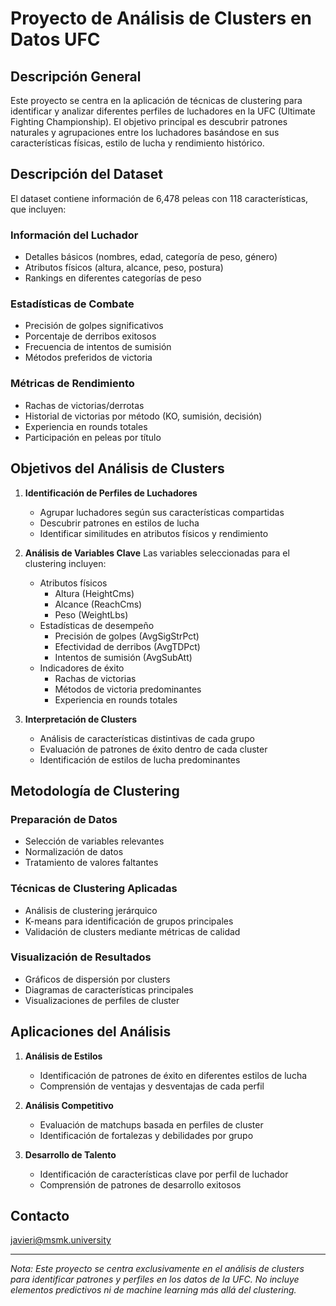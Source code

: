 # Proyecto de Análisis de Clusters en Datos UFC

## Descripción General
Este proyecto se centra en la aplicación de técnicas de clustering para identificar y analizar diferentes perfiles de luchadores en la UFC (Ultimate Fighting Championship). El objetivo principal es descubrir patrones naturales y agrupaciones entre los luchadores basándose en sus características físicas, estilo de lucha y rendimiento histórico.

## Descripción del Dataset
El dataset contiene información de 6,478 peleas con 118 características, que incluyen:

### Información del Luchador
- Detalles básicos (nombres, edad, categoría de peso, género)
- Atributos físicos (altura, alcance, peso, postura)
- Rankings en diferentes categorías de peso

### Estadísticas de Combate
- Precisión de golpes significativos
- Porcentaje de derribos exitosos
- Frecuencia de intentos de sumisión
- Métodos preferidos de victoria

### Métricas de Rendimiento
- Rachas de victorias/derrotas
- Historial de victorias por método (KO, sumisión, decisión)
- Experiencia en rounds totales
- Participación en peleas por título

## Objetivos del Análisis de Clusters

1. **Identificación de Perfiles de Luchadores**
   - Agrupar luchadores según sus características compartidas
   - Descubrir patrones en estilos de lucha
   - Identificar similitudes en atributos físicos y rendimiento

2. **Análisis de Variables Clave**
Las variables seleccionadas para el clustering incluyen:
   - Atributos físicos
     * Altura (HeightCms)
     * Alcance (ReachCms)
     * Peso (WeightLbs)
   - Estadísticas de desempeño
     * Precisión de golpes (AvgSigStrPct)
     * Efectividad de derribos (AvgTDPct)
     * Intentos de sumisión (AvgSubAtt)
   - Indicadores de éxito
     * Rachas de victorias
     * Métodos de victoria predominantes
     * Experiencia en rounds totales

3. **Interpretación de Clusters**
   - Análisis de características distintivas de cada grupo
   - Evaluación de patrones de éxito dentro de cada cluster
   - Identificación de estilos de lucha predominantes

## Metodología de Clustering

### Preparación de Datos
- Selección de variables relevantes
- Normalización de datos
- Tratamiento de valores faltantes

### Técnicas de Clustering Aplicadas
- Análisis de clustering jerárquico
- K-means para identificación de grupos principales
- Validación de clusters mediante métricas de calidad

### Visualización de Resultados
- Gráficos de dispersión por clusters
- Diagramas de características principales
- Visualizaciones de perfiles de cluster

## Aplicaciones del Análisis

1. **Análisis de Estilos**
   - Identificación de patrones de éxito en diferentes estilos de lucha
   - Comprensión de ventajas y desventajas de cada perfil

2. **Análisis Competitivo**
   - Evaluación de matchups basada en perfiles de cluster
   - Identificación de fortalezas y debilidades por grupo

3. **Desarrollo de Talento**
   - Identificación de características clave por perfil de luchador
   - Comprensión de patrones de desarrollo exitosos

## Contacto
javieri@msmk.university

---
*Nota: Este proyecto se centra exclusivamente en el análisis de clusters para identificar patrones y perfiles en los datos de la UFC. No incluye elementos predictivos ni de machine learning más allá del clustering.*

